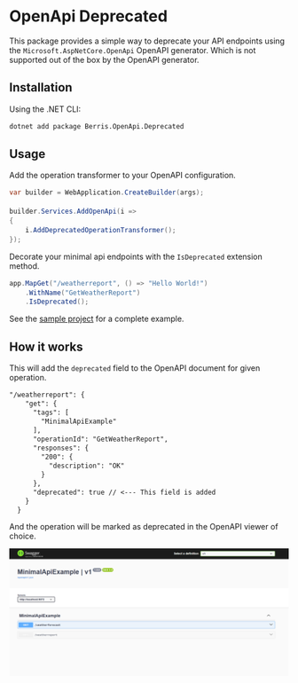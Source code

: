 # OpenApi Deprecated

This package provides a simple way to deprecate your API endpoints using the `Microsoft.AspNetCore.OpenApi` OpenAPI generator. Which is not supported out of the box by the OpenAPI generator.

## Installation

Using the .NET CLI:

```bash
dotnet add package Berris.OpenApi.Deprecated
```

## Usage

Add the operation transformer to your OpenAPI configuration.

```csharp
var builder = WebApplication.CreateBuilder(args);

builder.Services.AddOpenApi(i =>
{
    i.AddDeprecatedOperationTransformer();
});
```

Decorate your minimal api endpoints with the `IsDeprecated` extension method.

```csharp
app.MapGet("/weatherreport", () => "Hello World!")
    .WithName("GetWeatherReport")
    .IsDeprecated();
```

See the [sample project](./MinimalApiExample/Program.cs) for a complete example.

## How it works

This will add the `deprecated` field to the OpenAPI document for given operation.

```
"/weatherreport": {
    "get": {
      "tags": [
        "MinimalApiExample"
      ],
      "operationId": "GetWeatherReport",
      "responses": {
        "200": {
          "description": "OK"
        }
      },
      "deprecated": true // <--- This field is added
    }
  }
```

And the operation will be marked as deprecated in the OpenAPI viewer of choice.

![example with Swagger UI](example-swagger.png)